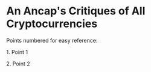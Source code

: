 # An Ancap's Critiques of All Cryptocurrencies

Points numbered for easy reference:

1\. Point 1

2\. Point 2
